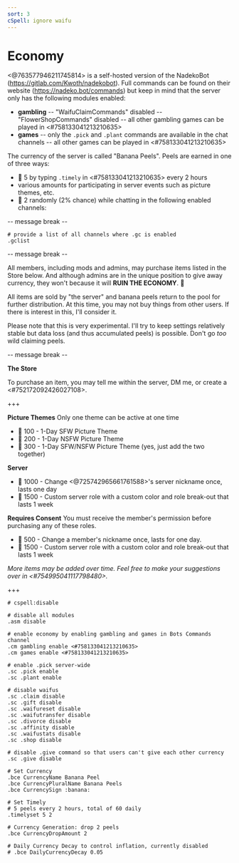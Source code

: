 ```yaml
---
sort: 3
cSpell: ignore waifu
---
```


# Economy

<@763577946211745814> is a self-hosted version of the NadekoBot (<https://gitlab.com/Kwoth/nadekobot>).  Full commands can be found on their website (<https://nadeko.bot/commands>) but keep in mind that the server only has the following modules enabled:

- **gambling**
-- "WaifuClaimCommands" disabled
-- "FlowerShopCommands" disabled
-- all other gambling games can be played in <#758133041213210635>
- **games**
-- only the `.pick` and `.plant` commands are available in the chat channels
-- all other games can be played in <#758133041213210635>

The currency of the server is called "Banana Peels".  Peels are earned in one of three ways:
- :banana: 5 by typing `.timely` in <#758133041213210635> every 2 hours
- various amounts for participating in server events such as picture themes, etc.
- :banana: 2 randomly (2% chance) while chatting in the following enabled channels:

-- message break --

```
# provide a list of all channels where .gc is enabled
.gclist
```

-- message break -- 

All members, including mods and admins, may purchase items listed in the Store below.  And although admins are in the unique position to give away currency, they won't because it will **RUIN THE ECONOMY**.  :rofl:

All items are sold by "the server" and banana peels return to the pool for further distribution.  At this time, you may not buy things from other users.  If there is interest in this, I'll consider it.  

Please note that this is very experimental.  I'll try to keep settings relatively stable but data loss (and thus accumulated peels) is possible.  Don't go *too* wild claiming peels.

-- message break --

**__The Store__**

To purchase an item, you may tell me within the server, DM me, or create a <#752172092426027108>.

+++

**__Picture Themes__**
Only one theme can be active at one time

- :banana: 100 - 1-Day SFW Picture Theme
- :banana: 200 - 1-Day NSFW Picture Theme
- :banana: 300 - 1-Day SFW/NSFW Picture Theme (yes, just add the two together)

**__Server__**
- :banana: 1000 - Change <@725742965661761588>'s server nickname once, lasts one day
- :banana: 1500 - Custom server role with a custom color and role break-out that lasts 1 week

**__Requires Consent__**
You must receive the member's permission before purchasing any of these roles.

- :banana: 500 - Change a member's nickname once, lasts for one day.
- :banana: 1500 - Custom server role with a custom color and role break-out that lasts 1 week

*More items may be added over time.  Feel free to make your suggestions over in <#754995041117798480>.*

+++

```
# cspell:disable

# disable all modules
.asm disable

# enable economy by enabling gambling and games in Bots Commands channel
.cm gambling enable <#758133041213210635>
.cm games enable <#758133041213210635>

# enable .pick server-wide
.sc .pick enable
.sc .plant enable

# disable waifus
.sc .claim disable
.sc .gift disable
.sc .waifureset disable
.sc .waifutransfer disable
.sc .divorce disable
.sc .affinity disable
.sc .waifustats disable
.sc .shop disable

# disable .give command so that users can't give each other currency
.sc .give disable

# Set Currency
.bce CurrencyName Banana Peel
.bce CurrencyPluralName Banana Peels
.bce CurrencySign :banana:

# Set Timely
# 5 peels every 2 hours, total of 60 daily
.timelyset 5 2

# Currency Generation: drop 2 peels
.bce CurrencyDropAmount 2

# Daily Currency Decay to control inflation, currently disabled
# .bce DailyCurrencyDecay 0.05
```
